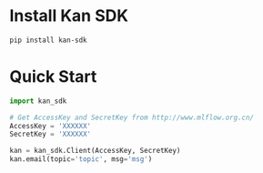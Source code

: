 # Install Kan SDK
```bash
pip install kan-sdk
```

# Quick Start
```python
import kan_sdk

# Get AccessKey and SecretKey from http://www.mlflow.org.cn/
AccessKey = 'XXXXXX'
SecretKey = 'XXXXXX'

kan = kan_sdk.Client(AccessKey, SecretKey)
kan.email(topic='topic', msg='msg')
```